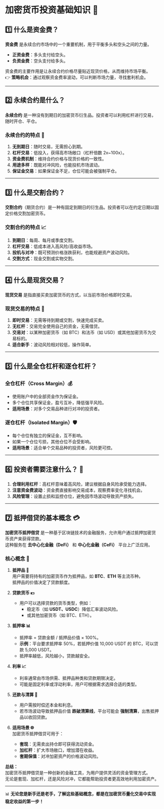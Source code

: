 # 加密货币投资基础知识 🤝

## 1️⃣ 什么是资金费？
**资金费** 是永续合约市场中的一个重要机制，用于平衡多头和空头之间的力量。
- **正资金费**：多头支付给空头。
- **负资金费**：空头支付给多头。

资金费的主要作用是让永续合约价格尽量贴近现货价格，从而维持市场平衡。  
👉 **策略机会**：通过观察资金费率波动，可以判断市场力量，寻找套利机会。

---

## 2️⃣ 永续合约是什么？
**永续合约** 是一种没有到期日的加密货币衍生品。投资者可以利用杠杆进行交易，随时开仓、平仓。

### 永续合约的特点 🌟
1. **无到期日**：随时交易，无需担心到期。
2. **杠杆交易**：低投入，获得高市场敞口（杠杆倍数 2x~100x）。
3. **资金费机制**：维持合约价格与现货价格的一致性。
4. **用途多样**：既能对冲风险，也能投机市场波动。
5. **保证金交易**：如果保证金不足，仓位可能会被强制平仓。

---

## 3️⃣ 什么是交割合约？
**交割合约**（期货合约）是一种有固定到期日的衍生品。投资者可以在约定日期以固定价格交割加密货币。

### 交割合约的特点 📈
1. **到期日**：每周、每月或季度交割。
2. **杠杆交易**：低成本进入高风险/高收益市场。
3. **投机与对冲**：既可预测价格涨跌获利，也能规避资产波动风险。
4. **交割方式**：现金交割或实物交割。

---

## 4️⃣ 什么是现货交易？
**现货交易** 是指直接买卖加密货币的方式，以当前市场价格即时交易。

### 现货交易的特点 💱
1. **即时交易**：无需等待到期或交割，快速完成买卖。
2. **无杠杆**：交易完全使用自己的资金，无需借贷。
3. **交易对**：以某种加密货币（如 BTC）和法币（如 USD）或其他加密货币为交易标的。
4. **适合新手**：波动风险相对较低，操作简单。

---

## 5️⃣ 什么是全仓杠杆和逐仓杠杆？

### **全仓杠杆**（Cross Margin）💰
- 使用账户中的全部资金作为保证金。
- 多个仓位共享保证金，盈亏互补，降低强平风险。
- **适用场景**：对多个交易品种进行对冲的投资者。

### **逐仓杠杆**（Isolated Margin）🛡️
- 每个仓位有独立的保证金，互不影响。
- 如果一个仓位亏损，其他仓位不会受影响。
- **适用场景**：适合单个交易品种的投资者，风险更可控。

---

## 6️⃣ 投资者需要注意什么？ 🧐

1. **合理利用杠杆**：高杠杆意味着高风险，建议根据自身风险承受能力选择。
2. **注意资金费波动**：资金费直接影响交易成本，观察费率变化寻找机会。
3. **风险管理**：设置止损和监控仓位，避免因市场波动导致资产损失。

---
## 7️⃣ 抵押借贷的基本概念 💳

**加密货币抵押借贷** 是一种基于区块链技术的金融服务，允许用户通过抵押加密货币资产来获得贷款。  
这种服务在 **去中心化金融（DeFi）** 和 **中心化金融（CeFi）** 平台上广泛应用。

### 核心概念 📘
1. **抵押品 🔐**  
   用户需要将持有的加密货币作为抵押品，如 **BTC**、**ETH** 等主流币种。  
   抵押品的价值决定了贷款额度。

2. **贷款货币 💵**
    - 用户可以选择贷款的货币类型，例如：
        - 稳定币（如 **USDT、USDC**）降低汇率波动风险。
        - 或其他加密货币（如 BTC、ETH）。

3. **抵押率 📊**
    - 抵押率 = 贷款金额 / 抵押品价值 × 100%。
    - **示例**：平台要求抵押率 50%，若抵押价值 10,000 USDT 的 BTC，可以贷款 5,000 USDT。
    - 抵押率越低，风险越小，贷款越安全。

4. **利率 📈**
    - 利率通常由市场供需、抵押品种类和贷款期限决定。
    - 可能是固定利率或浮动利率，用户可根据需求选择合适的类型。

5. **还款与清算 🔄**
    - 用户需按时偿还本金和利息。
    - 若市场波动导致抵押品价值 **跌破清算线**，平台可能会 **强制清算**，出售抵押品以收回贷款。

6. **适用场景 🌐**  
   加密货币抵押借贷可用于：
    - **套现**：无需卖出持仓即可获得流动资金。
    - **加杠杆**：扩大市场敞口，增加潜在收益。
    - **套期保值**：对冲加密资产的价格波动风险。

**总结：**  
加密货币抵押借贷是一种创新的金融工具，为用户提供灵活的资金管理方式。  
无论是套现、加杠杆，还是风险对冲，它都能帮助投资者更高效地利用加密资产。

---

📊 **无论您是新手还是老手，了解这些基础概念，都是在加密货币量化交易中实现稳定收益的第一步！**